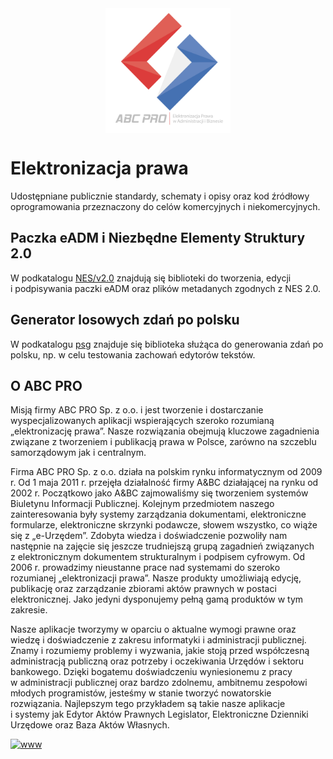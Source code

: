 <img src="images/abcpro-pl-white-4.svg" width="200px" style="width: 200px; margin: auto; display:block;"/>

# Elektronizacja prawa
Udostępniane publicznie standardy, schematy i&nbsp;opisy oraz kod źródłowy oprogramowania przeznaczony do celów komercyjnych i&nbsp;niekomercyjnych. 

## Paczka eADM i Niezbędne Elementy Struktury 2.0

W&nbsp;podkatalogu [NES/v2.0](nes/v2.0/README.md) znajdują się biblioteki do tworzenia, edycji i&nbsp;podpisywania paczki eADM oraz plików metadanych zgodnych z&nbsp;NES 2.0.

## Generator losowych zdań po polsku

W&nbsp;podkatalogu [psg](psg/README.md) znajduje się biblioteka służąca do generowania zdań po polsku, np. w&nbsp;celu testowania zachowań edytorów tekstów.
 
## O ABC PRO  

Misją firmy ABC PRO Sp. z o.o. i&nbsp;jest tworzenie i&nbsp;dostarczanie wyspecjalizowanych aplikacji wspierających szeroko rozumianą „elektronizację prawa”. Nasze rozwiązania obejmują kluczowe zagadnienia związane z&nbsp;tworzeniem i&nbsp;publikacją prawa w Polsce, zarówno na szczeblu samorządowym jak i&nbsp;centralnym.

Firma ABC PRO Sp. z o.o. działa na polskim rynku informatycznym od 2009 r. Od 1&nbsp;maja 2011&nbsp;r. przejęła działalność firmy A&BC działającej na rynku od 2002&nbsp;r. Początkowo jako A&BC zajmowaliśmy się tworzeniem systemów Biuletynu Informacji Publicznej. Kolejnym przedmiotem naszego zainteresowania były systemy zarządzania dokumentami, elektroniczne formularze, elektroniczne skrzynki podawcze, słowem wszystko, co wiąże się z&nbsp;„e-Urzędem”. Zdobyta wiedza i&nbsp;doświadczenie pozwoliły nam następnie na zajęcie się jeszcze trudniejszą grupą zagadnień związanych z&nbsp;elektronicznym dokumentem strukturalnym i&nbsp;podpisem cyfrowym. Od 2006&nbsp;r. prowadzimy nieustanne prace nad systemami do szeroko rozumianej „elektronizacji prawa”. Nasze produkty umożliwiają edycję, publikację oraz zarządzanie zbiorami aktów prawnych w&nbsp;postaci elektronicznej. Jako jedyni dysponujemy pełną gamą produktów w&nbsp;tym zakresie.

Nasze aplikacje tworzymy w&nbsp;oparciu o&nbsp;aktualne wymogi prawne oraz wiedzę i&nbsp;doświadczenie z&nbsp;zakresu informatyki i&nbsp;administracji publicznej. Znamy i&nbsp;rozumiemy problemy i&nbsp;wyzwania, jakie stoją przed współczesną administracją publiczną oraz potrzeby i&nbsp;oczekiwania Urzędów i&nbsp;sektoru bankowego. Dzięki bogatemu doświadczeniu wyniesionemu z&nbsp;pracy w&nbsp;administracji publicznej oraz bardzo zdolnemu, ambitnemu zespołowi młodych programistów, jesteśmy w&nbsp;stanie tworzyć nowatorskie rozwiązania. Najlepszym tego przykładem są takie nasze aplikacje i&nbsp;systemy jak Edytor Aktów Prawnych Legislator, Elektroniczne Dzienniki Urzędowe oraz Baza Aktów Własnych.


<a href="https://www.abcpro.pl"><img alt="www" src="https://img.shields.io/badge/www-abcpro.pl-orange?style=for-the-badge"></a> 

